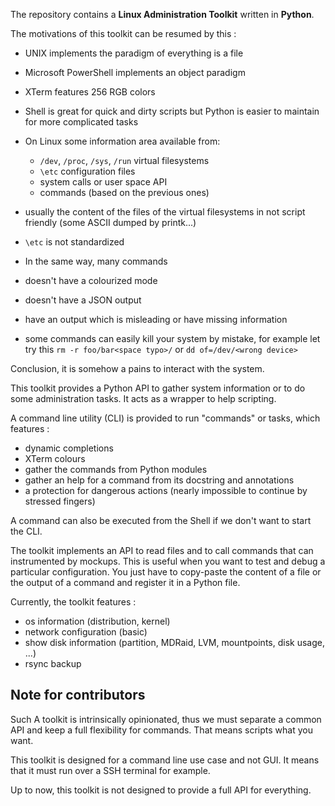 The repository contains a **Linux Administration Toolkit** written in **Python**.

The motivations of this toolkit can be resumed by this :

- UNIX implements the paradigm of everything is a file
- Microsoft PowerShell implements an object paradigm
- XTerm features 256 RGB colors
- Shell is great for quick and dirty scripts but Python is easier to maintain for more complicated tasks
- On Linux some information area available from:

  - `/dev`, `/proc`, `/sys`, `/run` virtual filesystems
  - `\etc` configuration files
  - system calls or user space API
  - commands (based on the previous ones)

- usually the content of the files of the virtual filesystems in not script friendly (some ASCII dumped by printk...)
- `\etc` is not standardized
- In the same way, many commands

 - doesn't have a colourized mode
 - doesn't have a JSON output
 - have an output which is misleading or have missing information
 - some commands can easily kill your system by mistake, for example let try this `rm -r foo/bar<space typo>/` or `dd of=/dev/<wrong device>`

Conclusion, it is somehow a pains to interact with the system.

This toolkit provides a Python API to gather system information or to do some administration tasks.
It acts as a wrapper to help scripting.

A command line utility (CLI) is provided to run "commands" or tasks, which features :

  - dynamic completions
  - XTerm colours
  - gather the commands from Python modules
  - gather an help for a command from its docstring and annotations
  - a protection for dangerous actions (nearly impossible to continue by stressed fingers)
  
A command can also be executed from the Shell if we don't want to start the CLI.

The toolkit implements an API to read files and to call commands that can instrumented by
mockups.  This is useful when you want to test and debug a particular configuration.  You just have
to copy-paste the content of a file or the output of a command and register it in a Python file.

Currently, the toolkit features :

  - os information (distribution, kernel)
  - network configuration (basic)
  - show disk information (partition, MDRaid, LVM, mountpoints, disk usage, ...)
  - rsync backup

## Note for contributors

Such A toolkit is intrinsically opinionated, thus we must separate a common
API and keep a full flexibility for commands.  That means scripts what you want.

This toolkit is designed for a command line use case and not GUI.  It means that it must run over
a SSH terminal for example.

Up to now, this toolkit is not designed to provide a full API for everything.
